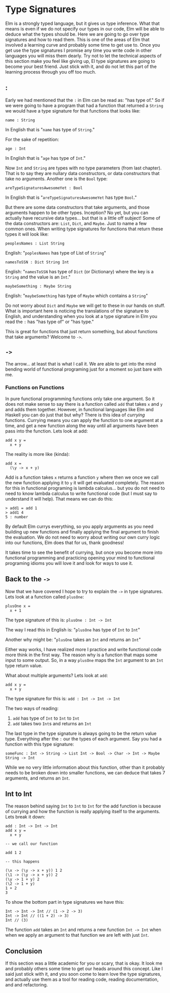 # Type Signatures

Elm is a strongly typed language, but it gives us type inference. What that means is even if we do not specify our types in our code, Elm will be able to deduce what the types should be. Here we are going to go over type signatures and how to read them. This is one of the areas of Elm that involved a learning curve and probably some time to get use to. Once you get use the type signatures I promise any time you write code in other languages you will miss them dearly. Try not to let the technical aspects of this section make you feel like giving up, El type signatures are going to become your best friend. Just stick with it, and do not let this part of the learning process through you off too much.

## :

Early we had mentioned that the `:` in Elm can be read as: "has type of." So if we were going to have a program that had a function that returned a `String` we would have a type signature for that functions that looks like:

```
name : String
```

In English that is "`name` has type of `String`."

For the sake of repetition:

```
age : Int
```

In English that is "`age` has type of `Int`."

Now `Int` and `String` are types with no type parameters (from last chapter). That is to say they are nullary data constructors, or data constructors that take no arguments. Another one is the `Bool` type:

```
areTypeSignaturesAwesomeYet : Bool
```

In English that is "`areTypeSignaturesAwesomeYet` has type `Bool`."

But there are some data constructors that take arguments, and those arguments happen to be other types. Inception? No yet, but you can actually have recursive data types... but that is a little off subject! Some of the data constructors are: `List`, `Dict`, and `Maybe`. Just to name a few common ones. When writing type signatures for functions that return these types it will look like:

```
peoplesNames : List String
```

English: "`poplesNames` has type of List of `String`"

```
namesToSSN : Dict String Int
```

English: "`namesToSSN` has type of `Dict` (or Dictionary) where the key is a `String` and the value is an `Int`."

```
maybeSomething : Maybe String
```

English: "`maybeSomething` has type of `Maybe` which contains a `String`"

Do not worry about `Dict` and `Maybe` we will get to these in our hands on stuff. What is important here is noticing the translations of the signature to English, and understanding when you look at a type signature in Elm you read the `:` has "has type of" or "has type."


This is great for functions that just return something, but about functions that take arguments? Welcome to `->`.

## `->`

The arrow... at least that is what I call it. We are able to get into the mind bending world of functional programing just for a moment so just bare with me.

### Functions on Functions

In pure functional programming functions only take one argument. So it does not make sense to say there is a function called `add` that takes `x` and `y` and adds them together. However, in functional languages like Elm and Haskell you can do just that but why? There is this idea of *currying* functions. Currying means you can apply the function to one argument at a time, and get a new function along the way until all arguments have been pass into the function. Lets look at add:

```
add x y =
  x + y
```

The reality is more like (kinda):

```
add x =
  (\y -> x + y)
```

Add is a function takes `x` returns a function `y` where then we once we call the new function applying it to `y` it will get evaluated completely. The reason for this in functional programing is lambda calculus... but you do not need to need to know lambda calculus to write functional code (but I must say to understand it will help). That means we can do this:

```
> add1 = add 1
> add1 4
5 : number

```

By default Elm currys everything, so you apply arguments as you need building up new functions and finally applying the final argument to finish the evaluation. We do not need to worry about writing our own curry logic into our functions, Elm does that for us, thank goodness!


It takes time to see the benefit of currying, but once you become more into functional programming and practicing opening your mind to functional programing idioms you will love it and look for ways to use it.

## Back to the `->`

Now that we have covered I hope to try to explain the `->` in type signatures. Lets look at a function called `plusOne`:

```
plusOne x =
  x + 1
```

The type signature of this is: `plusOne : Int -> Int`

The way I read this in English is: "`plusOne` has type of `Int` to `Int`"

Another why might be: "`plusOne` takes an `Int` and returns an `Int`"

Either way works, I have realized more I practice and write functional code more think in the first way. The reason why is a function that maps some input to some output. So, in a way `plusOne` maps the `Int` argument to an `Int` type return value.

What about multiple arguments? Lets look at `add`:

```
add x y =
  x + y
```

The type signature for this is: `add : Int -> Int -> Int`

The two ways of reading:

1. `add` has type of `Int` to `Int` to `Int`
2. `add` takes two `Int`s and returns an `Int`

The last type in the type signature is always going to be the return value type. Everything after the `:` our the types of each argument. Say you had a function with this type signature:

```
someFunc : Int -> String -> List Int -> Bool -> Char -> Int -> Maybe String -> Int

```

While we no very little information about this function, other than it probably needs to be broken down into smaller functions, we can deduce that takes 7 arguments, and returns an `Int`.


## Int to Int

The reason behind saying `Int` to `Int` to `Int` for the add function is because of currying and how the function is really applying itself to the arguments. Lets break it down:

```
add : Int -> Int -> Int
add x y =
  x + y

-- we call our function

add 1 2

-- this happens

(\x -> (\y -> x + y)) 1 2
(\1 -> (\y -> x + y)) 2
(\y -> 1 + y) 2
(\2 -> 1 + y)
1 + 2
3
```

To show the bottom part in type signatures we have this:

```
Int -> Int -> Int // (1 -> 2 -> 3)
Int -> Int // ((1 + 2) -> 3)
Int // (3)
```

The function `add` takes an `Int` and returns a new function `Int -> Int` when when we apply an argument to that function we are left with just `Int`.


## Conclusion

If this section was a little academic for you or scary, that is okay. It look me and probably others some time to get our heads around this concept. Like I said just stick with it, and you soon come to learn love the type signatures, and actually use them as a tool for reading code, reading documentation, and and refactoring.


